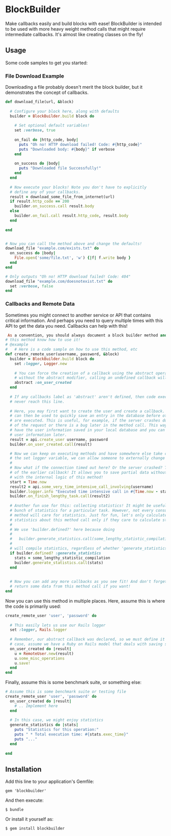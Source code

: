 BlockBuilder
============
Make callbacks easily and build blocks with ease! BlockBuilder is intended to be used with more heavy weight method calls that might require intermediate callbacks. It's almost like creating classes on the fly!

## Usage
Some code samples to get you started:

### File Download Example
Downloading a file probably doesn't merit the block builder, but it demonstrates the concept of callbacks.

```ruby
def download_file(url, &block)
  
  # Configure your block here, along with defaults
  builder = BlockBuilder.build block do
    
    # Set optional default variables!
    set :verbose, true
    
    on_fail do |http_code, body|
      puts "Oh no! HTTP download failed! Code: #{http_code}"
      puts "Downloaded body: #{body}" if verbose
    end
    
    on_success do |body|
      puts "Downloaded file Successfully!"
    end
  end
  
  # Now execute your blocks! Note you don't have to explicitly
  # define any of your callbacks.
  result = download_some_file_from_internet(url)
  if result.http_code == 200
    builder.on_success.call result.body
  else
    builder.on_fail.call result.http_code, result.body
  end
  
end


# Now you can call the method above and change the defaults!
download_file "example.com/exists.txt" do
  on_success do |body|
    File.open('some/file.txt', 'w') {|f| f.write body }
  end
end

# Only outputs "Oh no! HTTP download failed! Code: 404"
download_file "example.com/doesnotexist.txt" do
  set :verbose, false
end
```

### Callbacks and Remote Data
Sometimes you might connect to another service or API that contains critical information. And perhaps you need to query multiple times with this API to get the data you need. Callbacks can help with this!

```ruby
 As a convention, you should always document a block builder method and let consumers of
# this method know how to use it!
# @example
#   # Here is a code sample on how to use this method, etc
def create_remote_user(username, password, &block)
  builder = BlockBuilder.build block do
    set :logger, Logger.new
    
    # You can force the creation of a callback using the abstract operator. By default,
    # without the abstract modifier, calling an undefined callback will simply do nothing
    abstract :on_user_created
  end
  
  # If any callbacks label as 'abstract' aren't defined, then code execution will
  # never reach this line.
  
  # Here, you may first want to create the user and create a callback. This callback
  # can then be used to quickly save an entry in the database before other operations
  # are executed. This is useful, for example, if the server crashes during the middle
  # of the request or there is a bug later in the method call. This way, at least you
  # have the user information saved in your local database and you can retrieve the
  # user information later.
  result = api.create_user username, password
  builder.on_user_created.call(result)

  # Now we can keep on executing methods and have somewhere else take care of it. Using
  # the set logger variable, we can allow someone to externally change the logger used.
  #
  # Now what if the connection timed out here? Or the server crashed? That's the point
  # of the earlier callback! It allows you to save partial data without interfering
  # with the internal logic of this method!
  start = Time.now
  result2 = api.some_very_time_intensive_call_involving(username)
  builder.logger.info "Executed time intensive call in #{Time.now - start} sec!"
  builder.on_finish_lengthy_task.call(result2)
  
  # Another fun use for this: collecting statistics! It might be useful to collect a
  # bunch of statistics for a particular task. However, not every consumer of your
  # method will care for statistics. Just for fun, let's only calculate some
  # statistics about this method call only if they care to calculate stats!
  #
  # We use 'builder.defined?' here because doing
  #
  #   builder.generate_statistics.call(some_lengthy_statistic_compilation)
  #
  # will compile statistics, regardless of whether 'generate_statistics' is defined.
  if builder.defined? :generate_statistics
    stats = some_lengthy_statistic_compilation
    builder.generate_statistics.call(stats)
  end
  
  
  # Now you can add any more callbacks as you see fit! And don't forget, you can still
  # return some data from this method call if you want!
end
```

Now you can use this method in multiple places. Here, assume this is where the code is primarily used:

```ruby
create_remote_user 'user', 'password' do
  
  # This easily lets us use our Rails logger
  set :logger, Rails.logger
  
  # Remember, our abstract callback was declared, so we must define it here. In this
  # case, assume we have a Ruby on Rails model that deals with saving saved data
  on_user_created do |result|
    u = RemoteUser.new(result)
    u.some_misc_operations
    u.save!
  end
end
```

Finally, assume this is some benchmark suite, or something else:

```ruby
# Assume this is some benchmark suite or testing file
create_remote_user 'user', 'password' do
  on_user_created do |result|
    # .. Implement here
  end
  
  # In this case, we might enjoy statistics
  generate_statistics do |stats|
    puts "Statistics for this operation:"
    puts " * Total execution time: #{stats.exec_time}"
    puts "..."
  end
  
end
```



## Installation

Add this line to your application's Gemfile:

    gem 'blockbuilder'

And then execute:

    $ bundle

Or install it yourself as:

    $ gem install blockbuilder

